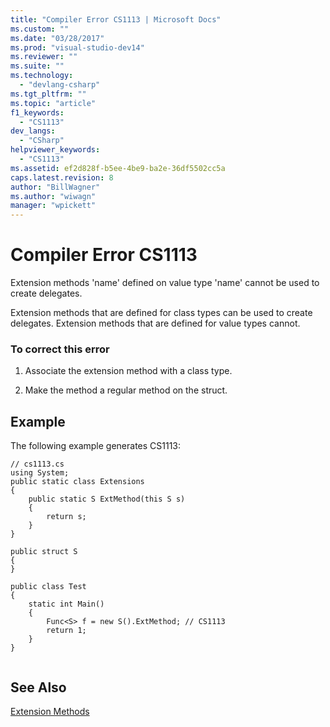```yaml
---
title: "Compiler Error CS1113 | Microsoft Docs"
ms.custom: ""
ms.date: "03/28/2017"
ms.prod: "visual-studio-dev14"
ms.reviewer: ""
ms.suite: ""
ms.technology: 
  - "devlang-csharp"
ms.tgt_pltfrm: ""
ms.topic: "article"
f1_keywords: 
  - "CS1113"
dev_langs: 
  - "CSharp"
helpviewer_keywords: 
  - "CS1113"
ms.assetid: ef2d828f-b5ee-4be9-ba2e-36df5502cc5a
caps.latest.revision: 8
author: "BillWagner"
ms.author: "wiwagn"
manager: "wpickett"
---
```

# Compiler Error CS1113
Extension methods 'name' defined on value type 'name' cannot be used to create delegates.  
  
 Extension methods that are defined for class types can be used to create delegates. Extension methods that are defined for value types cannot.  
  
### To correct this error  
  
1.  Associate the extension method with a class type.  
  
2.  Make the method a regular method on the struct.  
  
## Example  
 The following example generates CS1113:  
  
```  
// cs1113.cs  
using System;  
public static class Extensions  
{  
    public static S ExtMethod(this S s)  
    {  
        return s;  
    }  
}  
  
public struct S  
{  
}  
  
public class Test  
{  
    static int Main()  
    {  
        Func<S> f = new S().ExtMethod; // CS1113  
        return 1;  
    }  
}  
  
```  
  
## See Also  
 [Extension Methods](../../csharp/programming-guide/classes-and-structs/extension-methods.md)